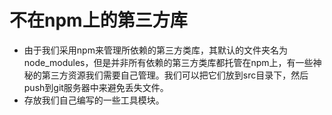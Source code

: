 # 不在npm上的第三方库
* 由于我们采用npm来管理所依赖的第三方类库，其默认的文件夹名为node_modules，但是并非所有依赖的第三方类库都托管在npm上，有一些神秘的第三方资源我们需要自己管理。我们可以把它们放到src目录下，然后push到git服务器中来避免丢失文件。
* 存放我们自己编写的一些工具模块。
